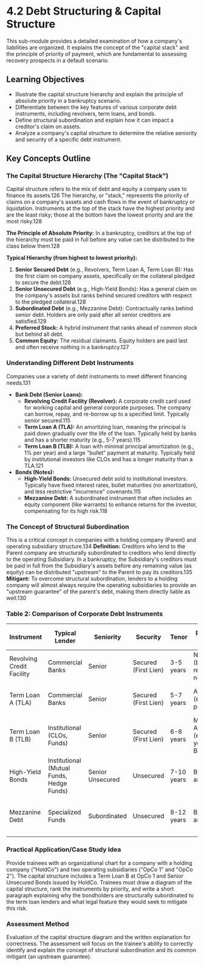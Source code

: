 # 4.2 Debt Structuring & Capital Structure

This sub-module provides a detailed examination of how a company's liabilities are organized. It explains the concept of the "capital stack" and the principle of priority of payment, which are fundamental to assessing recovery prospects in a default scenario.

## Learning Objectives

- Illustrate the capital structure hierarchy and explain the principle of absolute priority in a bankruptcy scenario.
- Differentiate between the key features of various corporate debt instruments, including revolvers, term loans, and bonds.
- Define structural subordination and explain how it can impact a creditor's claim on assets.
- Analyze a company's capital structure to determine the relative seniority and security of a specific debt instrument.

## Key Concepts Outline

### The Capital Structure Hierarchy (The "Capital Stack")
Capital structure refers to the mix of debt and equity a company uses to finance its assets.126
The hierarchy, or "stack," represents the priority of claims on a company's assets and cash flows in the event of bankruptcy or liquidation. Instruments at the top of the stack have the highest priority and are the least risky; those at the bottom have the lowest priority and are the most risky.128

**The Principle of Absolute Priority:** In a bankruptcy, creditors at the top of the hierarchy must be paid in full before any value can be distributed to the class below them.128

**Typical Hierarchy (from highest to lowest priority):**
1.  **Senior Secured Debt** (e.g., Revolvers, Term Loan A, Term Loan B): Has the first claim on company assets, specifically on the collateral pledged to secure the debt.128
2.  **Senior Unsecured Debt** (e.g., High-Yield Bonds): Has a general claim on the company's assets but ranks behind secured creditors with respect to the pledged collateral.128
3.  **Subordinated Debt** (e.g., Mezzanine Debt): Contractually ranks behind senior debt. Holders are only paid after all senior creditors are satisfied.129
4.  **Preferred Stock:** A hybrid instrument that ranks ahead of common stock but behind all debt.
5.  **Common Equity:** The residual claimants. Equity holders are paid last and often receive nothing in a bankruptcy.127

### Understanding Different Debt Instruments
Companies use a variety of debt instruments to meet different financing needs.131

- **Bank Debt (Senior Loans):**
  - **Revolving Credit Facility (Revolver):** A corporate credit card used for working capital and general corporate purposes. The company can borrow, repay, and re-borrow up to a specified limit. Typically senior secured.115
  - **Term Loan A (TLA):** An amortizing loan, meaning the principal is paid down gradually over the life of the loan. Typically held by banks and has a shorter maturity (e.g., 5-7 years).115
  - **Term Loan B (TLB):** A loan with minimal principal amortization (e.g., 1% per year) and a large "bullet" payment at maturity. Typically held by institutional investors like CLOs and has a longer maturity than a TLA.121
- **Bonds (Notes):**
  - **High-Yield Bonds:** Unsecured debt sold to institutional investors. Typically have fixed interest rates, bullet maturities (no amortization), and less restrictive "incurrence" covenants.115
  - **Mezzanine Debt:** A subordinated instrument that often includes an equity component (like warrants) to enhance returns for the investor, compensating for its high risk.118

### The Concept of Structural Subordination
This is a critical concept in companies with a holding company (Parent) and operating subsidiary structure.134
**Definition:** Creditors who lend to the Parent company are structurally subordinated to creditors who lend directly to the operating Subsidiary. In a bankruptcy, the Subsidiary's creditors must be paid in full from the Subsidiary's assets before any remaining value (as equity) can be distributed "upstream" to the Parent to pay its creditors.135
**Mitigant:** To overcome structural subordination, lenders to a holding company will almost always require the operating subsidiaries to provide an "upstream guarantee" of the parent's debt, making them directly liable as well.130

### Table 2: Comparison of Corporate Debt Instruments

| Instrument                | Typical Lender                       | Seniority        | Security            | Tenor      | Repayment Profile                          | Key Characteristics/Use Case                                  |
| ------------------------- | ------------------------------------ | ---------------- | ------------------- | ---------- | ------------------------------------------ | ------------------------------------------------------------- |
| Revolving Credit Facility | Commercial Banks                     | Senior           | Secured (First Lien) | 3-5 years  | None (borrow & repay as needed)            | Working capital, liquidity backstop, letter of credit issuance. |
| Term Loan A (TLA)         | Commercial Banks                     | Senior           | Secured (First Lien) | 5-7 years  | Amortizing (e.g., 5-10% per year)          | General corporate purposes, smaller acquisitions, capital expenditures. |
| Term Loan B (TLB)         | Institutional (CLOs, Funds)          | Senior           | Secured (First Lien) | 6-8 years  | Minimal Amortization (e.g., 1% per year) with Bullet | LBOs, larger acquisitions, dividend recapitalizations.      |
| High-Yield Bonds          | Institutional (Mutual Funds, Hedge Funds) | Senior Unsecured | Unsecured           | 7-10 years | Bullet (no amortization)                   | LBOs, refinancing, growth capital for non-investment grade companies. |
| Mezzanine Debt            | Specialized Funds                    | Subordinated     | Unsecured           | 8-12 years | Bullet (no amortization)                   | Growth capital, acquisition financing; often includes equity warrants. |

### Practical Application/Case Study Idea

Provide trainees with an organizational chart for a company with a holding company ("HoldCo") and two operating subsidiaries ("OpCo 1" and "OpCo 2"). The capital structure includes a Term Loan B at OpCo 1 and Senior Unsecured Bonds issued by HoldCo. Trainees must draw a diagram of the capital structure, rank the instruments by priority, and write a short paragraph explaining why the bondholders are structurally subordinated to the term loan lenders and what legal feature they would seek to mitigate this risk.

### Assessment Method

Evaluation of the capital structure diagram and the written explanation for correctness. The assessment will focus on the trainee's ability to correctly identify and explain the concept of structural subordination and its common mitigant (an upstream guarantee).
